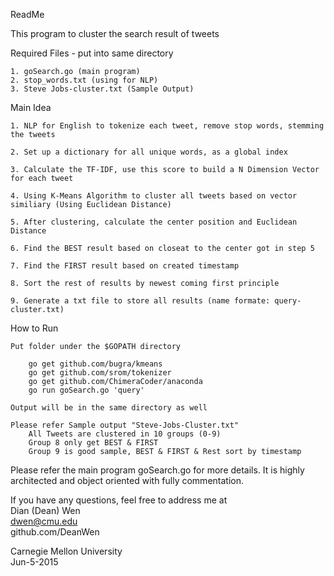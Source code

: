 ReadMe

This program to cluster the search result of tweets   

Required Files - put into same directory   

	1. goSearch.go (main program)
	2. stop_words.txt (using for NLP)
	3. Steve Jobs-cluster.txt (Sample Output)

Main Idea  

	1. NLP for English to tokenize each tweet, remove stop words, stemming the tweets

	2. Set up a dictionary for all unique words, as a global index

	3. Calculate the TF-IDF, use this score to build a N Dimension Vector for each tweet

	4. Using K-Means Algorithm to cluster all tweets based on vector similiary (Using Euclidean Distance)

	5. After clustering, calculate the center position and Euclidean Distance

	6. Find the BEST result based on closeat to the center got in step 5

	7. Find the FIRST result based on created timestamp

	8. Sort the rest of results by newest coming first principle

	9. Generate a txt file to store all results (name formate: query-cluster.txt)


How to Run

	Put folder under the $GOPATH directory 
	
		go get github.com/bugra/kmeans
		go get github.com/srom/tokenizer
		go get github.com/ChimeraCoder/anaconda 
		go run goSearch.go 'query'  
 	
 	Output will be in the same directory as well  

 	Please refer Sample output "Steve-Jobs-Cluster.txt"  
 		All Tweets are clustered in 10 groups (0-9)  
 		Group 8 only get BEST & FIRST  
 		Group 9 is good sample, BEST & FIRST & Rest sort by timestamp  

Please refer the main program goSearch.go for more details. It is highly architected and object oriented with fully commentation.  

If you have any questions, feel free to address me at  
Dian (Dean) Wen  
dwen@cmu.edu  
github.com/DeanWen  
  
Carnegie Mellon University  
Jun-5-2015   
